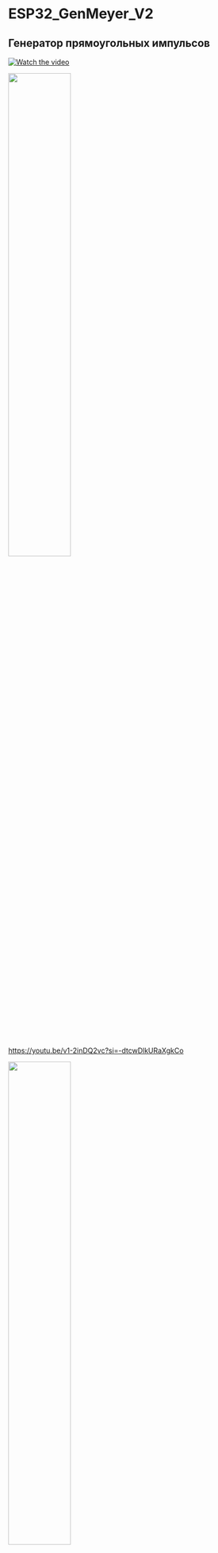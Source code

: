 # ESP32_GenMeyer_V2

## Генератор прямоугольных импульсов 


[![Watch the video](https://img.youtube.com/vi/KOIzjZbWaPE/maxresdefault.jpg)](https://youtu.be/KOIzjZbWaPE)

[<img src="https://img.youtube.com/vi/KOIzjZbWaPE/maxresdefault.jpg" width="50%">](https://youtu.be/KOIzjZbWaPE)

https://youtu.be/v1-2inDQ2vc?si=-dtcwDlkURaXgkCo

[<img src="https://img.youtube.com/vi/v1-2inDQ2vc/maxresdefault.jpg" width="50%">](https://youtu.be/v1-2inDQ2vc)
